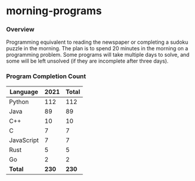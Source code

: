 # morning-programs

### Overview

Programming equivalent to reading the newspaper or completing a sudoku puzzle in the morning.  The plan is to spend 20 
minutes in the morning on a programming problem.  Some programs will take multiple days to solve, and some will be left 
unsolved (if they are incomplete after three days).

### Program Completion Count

| Language     | 2021    | Total   |
|--------------|---------|---------|
| Python       | 112     | 112     |
| Java         | 89      | 89      |
| C++          | 10      | 10      |
| C            | 7       | 7       |
| JavaScript   | 7       | 7       |
| Rust         | 5       | 5       |
| Go           | 2       | 2       |
| **Total**    | **230** | **230** |

